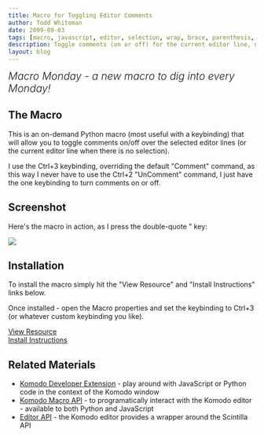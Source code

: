 ```yaml
---
title: Macro for Toggling Editor Comments
author: Todd Whiteman
date: 2099-09-03
tags: [macro, javascript, editor, selection, wrap, brace, parenthesis, quote]
description: Toggle comments (on or off) for the current editor line, or over the selected lines.
layout: blog
---
```


<div class="centered">
<h2 style="font-weight: 300; margin: 10px 0 25px 0"><em>Macro Monday - a new macro to dig into every Monday!</em></h2>
</div>

## The Macro

This is an on-demand Python macro (most useful with a keybinding) that will
allow you to toggle comments on/off over the selected editor lines (or the
current editor line when there is no selection).

I use the Ctrl+3 keybinding, overriding the default "Comment" command, as this
way I never have to use the Ctrl+2 "UnComment" command, I just have the one
keybinding to turn comments on or off.

## Screenshot

Here's the macro in action, as I press the double-quote " key:

<img src="/images/blog/2014-09/comment_toggle.gif" style="vertical-align: middle">

## Installation

To install the macro simply hit the "View Resource" and "Install Instructions"
links below.

Once installed - open the Macro properties and set the keybinding to Ctrl+3 (or
whatever custom keybinding you like).

<div class="centered">
    <div class="spacer"></div>
    <a href="http://komodoide.com/resources/macros/toddw-as--commenttoggle/" class="button big primary">
        <i class="icon icon-eye"></i>
        View Resource
    </a>
    <div class="spacer-half"></div>
    <span>
        <i class="icon icon-question"></i>
        <a href="http://komodoide.com/resources/install-instructions/#pane-macro" target="_blank">Install Instructions</a>
    </span>
</div>

## Related Materials

* [Komodo Developer Extension][] - play around with JavaScript or Python code in
  the context of the Komodo window
* [Komodo Macro API][] - to programatically interact with the Komodo editor -
  available to both Python and JavaScript
* [Editor API][] - the Komodo editor provides a wrapper around the Scintilla API


[Komodo Developer Extension]: /framed/?http://community.activestate.com/node/1824
[Komodo Macro API]: /framed/?http://docs.activestate.com/komodo/8.5/macroapi.html
[Editor API]: http://www.scintilla.org/ScintillaDoc.html
